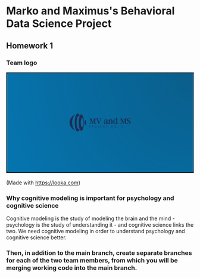# Marko and Maximus's Behavioral Data Science Project
## Homework 1

### Team logo

!["Marko and Maximus"](mvmslogo1.png)

(Made with <https://looka.com>)

### Why cognitive modeling is important for psychology and cognitive science

Cognitive modeling is the study of modeling the brain and the mind - psychology is the study of understanding it - and cognitive science links the two. We need cognitive modeling in order to understand psychology and cognitive science better.

### Then, in addition to the main branch, create separate branches for each of the two team members, from which you will be merging working code into the main branch.

